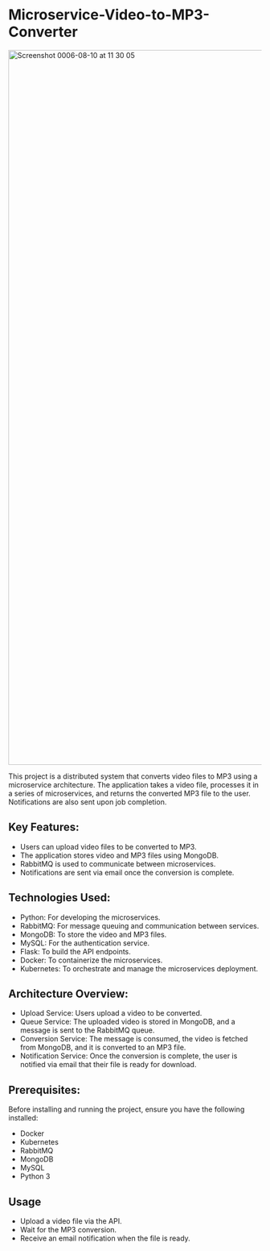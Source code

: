 # Microservice-Video-to-MP3-Converter

<img width="1419" alt="Screenshot 0006-08-10 at 11 30 05" src="https://github.com/user-attachments/assets/74e03dc6-78f7-4d3b-aeeb-afe44ade54f9">

This project is a distributed system that converts video files to MP3 using a microservice architecture. The application takes a video file, processes it in a series of microservices, and returns the converted MP3 file to the user. Notifications are also sent upon job completion.

## Key Features:
* Users can upload video files to be converted to MP3.
* The application stores video and MP3 files using MongoDB.
* RabbitMQ is used to communicate between microservices.
* Notifications are sent via email once the conversion is complete.

## Technologies Used:
* Python: For developing the microservices.
* RabbitMQ: For message queuing and communication between services.
* MongoDB: To store the video and MP3 files.
* MySQL: For the authentication service.
* Flask: To build the API endpoints.
* Docker: To containerize the microservices.
* Kubernetes: To orchestrate and manage the microservices deployment.

## Architecture Overview:
* Upload Service: Users upload a video to be converted.
* Queue Service: The uploaded video is stored in MongoDB, and a message is sent to the RabbitMQ queue.
* Conversion Service: The message is consumed, the video is fetched from MongoDB, and it is converted to an MP3 file.
* Notification Service: Once the conversion is complete, the user is notified via email that their file is ready for download.

## Prerequisites:
Before installing and running the project, ensure you have the following installed:

* Docker
* Kubernetes
* RabbitMQ
* MongoDB
* MySQL
* Python 3

## Usage
* Upload a video file via the API.
* Wait for the MP3 conversion.
* Receive an email notification when the file is ready.

